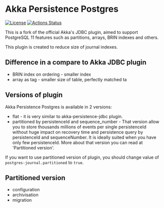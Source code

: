 # Akka Persistence Postgres

[![License](https://img.shields.io/:license-Apache%202-red.svg)](https://www.apache.org/licenses/LICENSE-2.0.txt)
[![Actions Status](https://github.com/SwissBorg/akka-persistence-postgres/workflows/master/badge.svg)](https://github.com/SwissBorg/akka-persistence-postgres/actions)

This is a fork of the official Akka's JDBC plugin, aimed to support PostgreSQL 11 features such as partitions, arrays, BRIN indexes and others.

This plugin is created to reduce size of journal indexes.  

## Difference in a compare to Akka JDBC plugin

* BRIN index on ordering - smaller index
* array as tag - smaller size of table, perfectly matched ta

## Versions of plugin

Akka Persistence Postgres is available in 2 versions:
* flat - it is very similar to akka-persistence-jdbc plugin.
* partitioned by persistenceId and sequence_number - That version allow you to store thousands millions of events 
per single persistenceId without huge impact on recovery time and persistence query by persistenceId and sequenceNumber.
It is ideally suited when you have only few persistenceId. More about that version you can read at 'Partitioned version'.   

If you want to use partitioned version of plugin, you should change value of `postgres-journal.partitioned` to `true`.

## Partitioned version

* configuration
* archivisation
* migration

